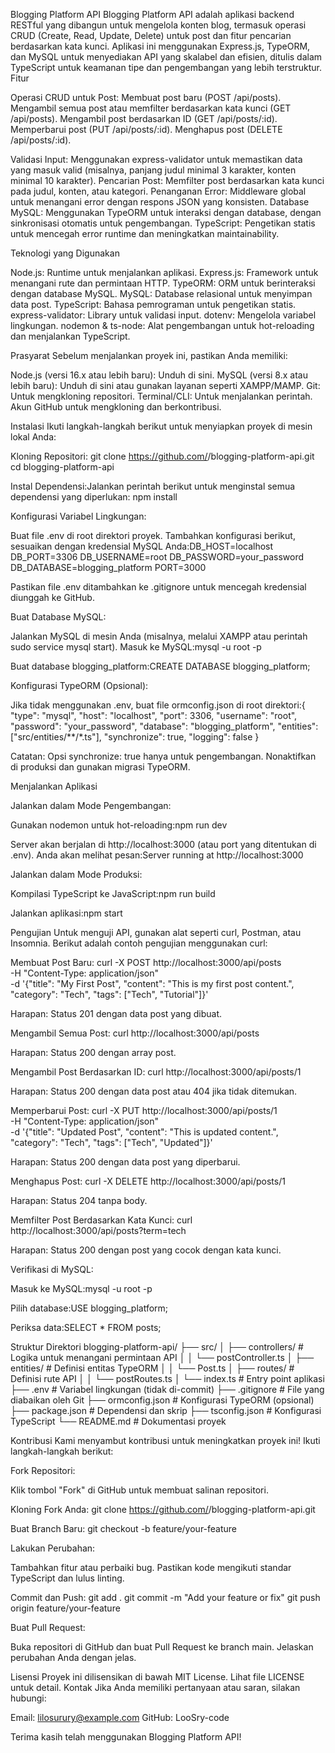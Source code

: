 Blogging Platform API
Blogging Platform API adalah aplikasi backend RESTful yang dibangun untuk mengelola konten blog, termasuk operasi CRUD (Create, Read, Update, Delete) untuk post dan fitur pencarian berdasarkan kata kunci. Aplikasi ini menggunakan Express.js, TypeORM, dan MySQL untuk menyediakan API yang skalabel dan efisien, ditulis dalam TypeScript untuk keamanan tipe dan pengembangan yang lebih terstruktur.
Fitur

Operasi CRUD untuk Post:
Membuat post baru (POST /api/posts).
Mengambil semua post atau memfilter berdasarkan kata kunci (GET /api/posts).
Mengambil post berdasarkan ID (GET /api/posts/:id).
Memperbarui post (PUT /api/posts/:id).
Menghapus post (DELETE /api/posts/:id).


Validasi Input: Menggunakan express-validator untuk memastikan data yang masuk valid (misalnya, panjang judul minimal 3 karakter, konten minimal 10 karakter).
Pencarian Post: Memfilter post berdasarkan kata kunci pada judul, konten, atau kategori.
Penanganan Error: Middleware global untuk menangani error dengan respons JSON yang konsisten.
Database MySQL: Menggunakan TypeORM untuk interaksi dengan database, dengan sinkronisasi otomatis untuk pengembangan.
TypeScript: Pengetikan statis untuk mencegah error runtime dan meningkatkan maintainability.

Teknologi yang Digunakan

Node.js: Runtime untuk menjalankan aplikasi.
Express.js: Framework untuk menangani rute dan permintaan HTTP.
TypeORM: ORM untuk berinteraksi dengan database MySQL.
MySQL: Database relasional untuk menyimpan data post.
TypeScript: Bahasa pemrograman untuk pengetikan statis.
express-validator: Library untuk validasi input.
dotenv: Mengelola variabel lingkungan.
nodemon & ts-node: Alat pengembangan untuk hot-reloading dan menjalankan TypeScript.

Prasyarat
Sebelum menjalankan proyek ini, pastikan Anda memiliki:

Node.js (versi 16.x atau lebih baru): Unduh di sini.
MySQL (versi 8.x atau lebih baru): Unduh di sini atau gunakan layanan seperti XAMPP/MAMP.
Git: Untuk mengkloning repositori.
Terminal/CLI: Untuk menjalankan perintah.
Akun GitHub untuk mengkloning dan berkontribusi.

Instalasi
Ikuti langkah-langkah berikut untuk menyiapkan proyek di mesin lokal Anda:

Kloning Repositori:
git clone https://github.com/<your-username>/blogging-platform-api.git
cd blogging-platform-api


Instal Dependensi:Jalankan perintah berikut untuk menginstal semua dependensi yang diperlukan:
npm install


Konfigurasi Variabel Lingkungan:

Buat file .env di root direktori proyek.
Tambahkan konfigurasi berikut, sesuaikan dengan kredensial MySQL Anda:DB_HOST=localhost
DB_PORT=3306
DB_USERNAME=root
DB_PASSWORD=your_password
DB_DATABASE=blogging_platform
PORT=3000


Pastikan file .env ditambahkan ke .gitignore untuk mencegah kredensial diunggah ke GitHub.


Buat Database MySQL:

Jalankan MySQL di mesin Anda (misalnya, melalui XAMPP atau perintah sudo service mysql start).
Masuk ke MySQL:mysql -u root -p


Buat database blogging_platform:CREATE DATABASE blogging_platform;




Konfigurasi TypeORM (Opsional):

Jika tidak menggunakan .env, buat file ormconfig.json di root direktori:{
  "type": "mysql",
  "host": "localhost",
  "port": 3306,
  "username": "root",
  "password": "your_password",
  "database": "blogging_platform",
  "entities": ["src/entities/**/*.ts"],
  "synchronize": true,
  "logging": false
}


Catatan: Opsi synchronize: true hanya untuk pengembangan. Nonaktifkan di produksi dan gunakan migrasi TypeORM.



Menjalankan Aplikasi

Jalankan dalam Mode Pengembangan:

Gunakan nodemon untuk hot-reloading:npm run dev


Server akan berjalan di http://localhost:3000 (atau port yang ditentukan di .env).
Anda akan melihat pesan:Server running at http://localhost:3000




Jalankan dalam Mode Produksi:

Kompilasi TypeScript ke JavaScript:npm run build


Jalankan aplikasi:npm start





Pengujian
Untuk menguji API, gunakan alat seperti curl, Postman, atau Insomnia. Berikut adalah contoh pengujian menggunakan curl:

Membuat Post Baru:
curl -X POST http://localhost:3000/api/posts \
-H "Content-Type: application/json" \
-d '{"title": "My First Post", "content": "This is my first post content.", "category": "Tech", "tags": ["Tech", "Tutorial"]}'

Harapan: Status 201 dengan data post yang dibuat.

Mengambil Semua Post:
curl http://localhost:3000/api/posts

Harapan: Status 200 dengan array post.

Mengambil Post Berdasarkan ID:
curl http://localhost:3000/api/posts/1

Harapan: Status 200 dengan data post atau 404 jika tidak ditemukan.

Memperbarui Post:
curl -X PUT http://localhost:3000/api/posts/1 \
-H "Content-Type: application/json" \
-d '{"title": "Updated Post", "content": "This is updated content.", "category": "Tech", "tags": ["Tech", "Updated"]}'

Harapan: Status 200 dengan data post yang diperbarui.

Menghapus Post:
curl -X DELETE http://localhost:3000/api/posts/1

Harapan: Status 204 tanpa body.

Memfilter Post Berdasarkan Kata Kunci:
curl http://localhost:3000/api/posts?term=tech

Harapan: Status 200 dengan post yang cocok dengan kata kunci.


Verifikasi di MySQL:

Masuk ke MySQL:mysql -u root -p


Pilih database:USE blogging_platform;


Periksa data:SELECT * FROM posts;



Struktur Direktori
blogging-platform-api/
├── src/
│   ├── controllers/       # Logika untuk menangani permintaan API
│   │   └── postController.ts
│   ├── entities/         # Definisi entitas TypeORM
│   │   └── Post.ts
│   ├── routes/           # Definisi rute API
│   │   └── postRoutes.ts
│   └── index.ts          # Entry point aplikasi
├── .env                  # Variabel lingkungan (tidak di-commit)
├── .gitignore            # File yang diabaikan oleh Git
├── ormconfig.json        # Konfigurasi TypeORM (opsional)
├── package.json          # Dependensi dan skrip
├── tsconfig.json         # Konfigurasi TypeScript
└── README.md             # Dokumentasi proyek

Kontribusi
Kami menyambut kontribusi untuk meningkatkan proyek ini! Ikuti langkah-langkah berikut:

Fork Repositori:

Klik tombol "Fork" di GitHub untuk membuat salinan repositori.


Kloning Fork Anda:
git clone https://github.com/<your-username>/blogging-platform-api.git


Buat Branch Baru:
git checkout -b feature/your-feature


Lakukan Perubahan:

Tambahkan fitur atau perbaiki bug.
Pastikan kode mengikuti standar TypeScript dan lulus linting.


Commit dan Push:
git add .
git commit -m "Add your feature or fix"
git push origin feature/your-feature


Buat Pull Request:

Buka repositori di GitHub dan buat Pull Request ke branch main.
Jelaskan perubahan Anda dengan jelas.



Lisensi
Proyek ini dilisensikan di bawah MIT License. Lihat file LICENSE untuk detail.
Kontak
Jika Anda memiliki pertanyaan atau saran, silakan hubungi:

Email: lilosurury@example.com
GitHub: LooSry-code

Terima kasih telah menggunakan Blogging Platform API!
